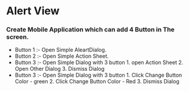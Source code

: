 <h1>
Alert View
</h1>
<h3>
Create Mobile Application which can add 4 Button in The screen.</h3>

<ul>
<li>Button 1 :- Open Simple AleartDialog.</li>
<li>Button 2 :- Open Simple Action Sheet.</li>
<li>Button 3 :- Open Simple Dialog with 3 button 
	1. open Action Sheet 
	2. Open Other Dialog 
	3. Dismiss Dialog</li>
<li>Button 3 :- Open Simple Dialog with 3 button 
	1. Click Change Button Color - green 
	2. Click Change Button Color - Red
	3. Dismiss Dialog</li>
	
</ul>
